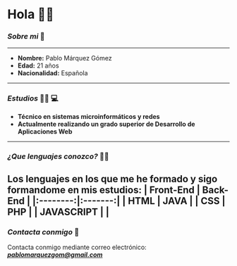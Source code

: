 # **Hola** :raising_hand_man:
### ___Sobre mi___ :bust_in_silhouette:
---
- **Nombre:** Pablo Márquez Gómez
- **Edad:** 21 años
- **Nacionalidad:** Española
---
### ___Estudios___ :man_student: :computer:
- **Técnico en sistemas microinformáticos y redes**
- **Actualmente realizando un grado superior de Desarrollo de Aplicaciones Web**
---
### ___¿Que lenguajes conozco?___ :man_technologist:
Los lenguajes en los que me he formado y sigo formandome en mis estudios:
| Front-End | Back-End |
|:--------:|:-------:|
| HTML | JAVA |
| CSS | PHP |
| JAVASCRIPT | |
---
### ___Contacta conmigo___ :e-mail:
Contacta conmigo mediante correo electrónico: ***pablomarquezgom@gmail.com***
